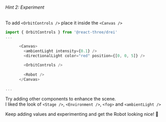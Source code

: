 ###### Hint 2: Experiment
To add `<OrbitControls />` place it inside the `<Canvas />`

```javascript
import { OrbitControls } from '@react-three/drei'
...

      <Canvas>
        <ambientLight intensity={0.1} />
        <directionalLight color="red" position={[0, 0, 5]} />
        
        <OrbitControls />
        
        <Robot />
      </Canvas>
      
...
```

Try adding other components to enhance the scene.   
I liked the look of `<Stage />`, `<Environment />`, `<fog>` and `<ambientLight />`

Keep adding values and experimenting and get the Robot looking nice! 🤖